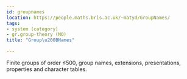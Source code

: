 ```yaml
---
id: groupnames
location: https://people.maths.bris.ac.uk/~matyd/GroupNames/
tags:
- system (category)
- gr.group-theory (MO)
title: "Group\u200BNames"

---
```


Finite groups of order ≤500, group names, extensions, presentations, properties and character tables.
